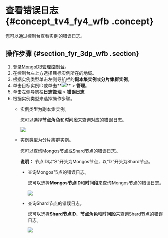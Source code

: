 # 查看错误日志 {#concept_tv4_fy4_wfb .concept}

您可以通过控制台查看实例的错误日志。

## 操作步骤 {#section_fyr_3dp_wfb .section}

1.  登录[MongoDB管理控制台](https://mongodb.console.aliyun.com/#/mongodb/list)。
2.  在控制台左上方选择目标实例所在的地域。
3.  根据实例类型单击左侧导航栏的**副本集实例**或**分片集群实例**。
4.  单击目标实例ID或单击**![](http://static-aliyun-doc.oss-cn-hangzhou.aliyuncs.com/assets/img/6723/154408420413851_zh-CN.png)** \> **管理**。
5.  单击左侧导航栏**日志管理** \> **错误日志**
6.  根据实例类型来选择操作步骤。
    -   实例类型为副本集实例。

        您可以选择**节点角色**和**时间段**来查询对应的错误日志。

        ![](http://static-aliyun-doc.oss-cn-hangzhou.aliyuncs.com/assets/img/64768/154408420432718_zh-CN.png)

    -   实例类型为分片集群实例。

        您可以查询Mongos节点或Shard节点的错误日志。

        **说明：** 节点ID以“S”开头为Mongos节点，以“D”开头为Shard节点。

        -   查询Mongos节点的错误日志。

            您可以选择**Mongos节点ID**和**时间段**来查询Mongos节点的错误日志。

            ![](http://static-aliyun-doc.oss-cn-hangzhou.aliyuncs.com/assets/img/64768/154408420432719_zh-CN.png)

        -   查询Shard节点的错误日志。

            您可以选择**Shard节点ID**、**节点角色**和**时间段**来查询Shard节点的错误日志。

            ![](http://static-aliyun-doc.oss-cn-hangzhou.aliyuncs.com/assets/img/64768/154408420432720_zh-CN.png)


